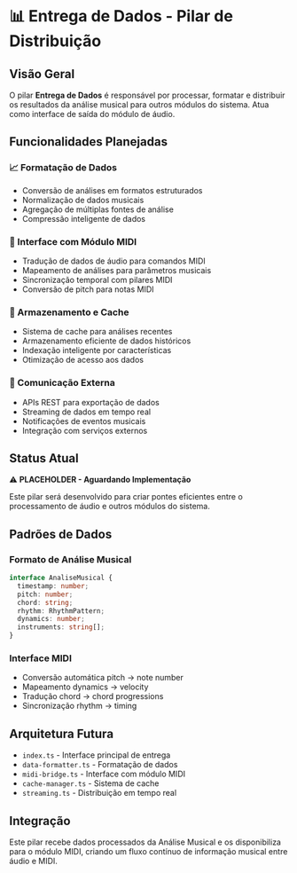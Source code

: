 # 📊 Entrega de Dados - Pilar de Distribuição

## Visão Geral

O pilar **Entrega de Dados** é responsável por processar, formatar e distribuir os resultados da análise musical para outros módulos do sistema. Atua como interface de saída do módulo de áudio.

## Funcionalidades Planejadas

### 📈 Formatação de Dados
- Conversão de análises em formatos estruturados
- Normalização de dados musicais
- Agregação de múltiplas fontes de análise
- Compressão inteligente de dados

### 🔄 Interface com Módulo MIDI
- Tradução de dados de áudio para comandos MIDI
- Mapeamento de análises para parâmetros musicais
- Sincronização temporal com pilares MIDI
- Conversão de pitch para notas MIDI

### 💾 Armazenamento e Cache
- Sistema de cache para análises recentes
- Armazenamento eficiente de dados históricos
- Indexação inteligente por características
- Otimização de acesso aos dados

### 📡 Comunicação Externa
- APIs REST para exportação de dados
- Streaming de dados em tempo real
- Notificações de eventos musicais
- Integração com serviços externos

## Status Atual

⚠️ **PLACEHOLDER - Aguardando Implementação**

Este pilar será desenvolvido para criar pontes eficientes entre o processamento de áudio e outros módulos do sistema.

## Padrões de Dados

### Formato de Análise Musical
```typescript
interface AnaliseMusical {
  timestamp: number;
  pitch: number;
  chord: string;
  rhythm: RhythmPattern;
  dynamics: number;
  instruments: string[];
}
```

### Interface MIDI
- Conversão automática pitch → note number
- Mapeamento dynamics → velocity
- Tradução chord → chord progressions
- Sincronização rhythm → timing

## Arquitetura Futura

- `index.ts` - Interface principal de entrega
- `data-formatter.ts` - Formatação de dados
- `midi-bridge.ts` - Interface com módulo MIDI
- `cache-manager.ts` - Sistema de cache
- `streaming.ts` - Distribuição em tempo real

## Integração

Este pilar recebe dados processados da Análise Musical e os disponibiliza para o módulo MIDI, criando um fluxo contínuo de informação musical entre áudio e MIDI.
